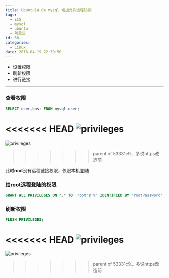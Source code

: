 ```yaml
---
title: Ubuntu14.04 mysql 增加允许远程访问
tags:
  - ECS
  - mysql
  - ubuntu
  - 阿里云
id: 60
categories:
  - Linux
date: 2016-04-19 22:39:50
---
```


+ 设置权限
+ 刷新权限
+ 进行链接

<!--more-->

---

### 查看权限
```sql
SELECT user,host FROM mysql.user;
```
<<<<<<< HEAD
![privileges](https://oizhq5zzs.qnssl.com/images/2016/08/mysqlShowPrivilegesOfUser.png)
=======
![privileges](http://oiz8hjtml.bkt.clouddn.com/images/2016/08/mysqlShowPrivilegesOfUser.png)
>>>>>>> parent of 53331c9... 多说https改造前

此时**root**没有远程链接权限，仅限本机登陆

### 给**root**远程登陆的权限

```sql
GRANT ALL PRIVILEGES ON *.* TO 'root'@'%' IDENTIFIED BY 'rootPassword';
```

### 刷新权限

```sql
FLUSH PRIVILEGES;
```

<<<<<<< HEAD
![privileges](https://oizhq5zzs.qnssl.com/images/2016/08/mySql@Privileges.png)
=======
![privileges](http://oiz8hjtml.bkt.clouddn.com/images/2016/08/mySql@Privileges.png)
>>>>>>> parent of 53331c9... 多说https改造前
